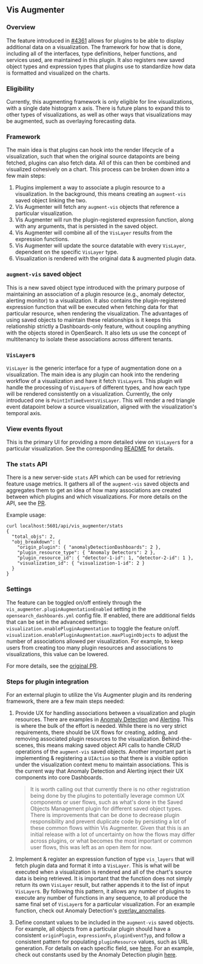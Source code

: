 ## Vis Augmenter

### Overview

The feature introduced in [#4361](https://github.com/opensearch-project/OpenSearch-Dashboards/pull/4361) allows for plugins to be able to display additional data on a visualization. The framework for how that is done, including all of the interfaces, type definitions, helper functions, and services used, are maintained in this plugin. It also registers new saved object types and expression types that plugins use to standardize how data is formatted and visualized on the charts.

### Eligibility

Currently, this augmenting framework is only eligible for line visualizations, with a single date histogram x axis. There is future plans to expand this to other types of visualizations, as well as other ways that visualizations may be augmented, such as overlaying forecasting data.

### Framework

The main idea is that plugins can hook into the render lifecycle of a visualization, such that when the original source datapoints are being fetched, plugins can also fetch data. All of this can then be combined and visualized cohesively on a chart. This process can be broken down into a few main steps:

1. Plugins implement a way to associate a plugin resource to a visualization. In the background, this means creating an `augment-vis` saved object linking the two.
2. Vis Augmenter will fetch any `augment-vis` objects that reference a particular visualization.
3. Vis Augmenter will run the plugin-registered expression function, along with any arguments, that is persisted in the saved object.
4. Vis Augmenter will combine all of the `VisLayer` results from the expression functions.
5. Vis Augmenter will update the source datatable with every `VisLayer`, dependent on the specific `VisLayer` type.
6. Visualization is rendered with the original data & augmented plugin data.

### `augment-vis` saved object

This is a new saved object type introduced with the primary purpose of maintaining an association of a plugin resource (e.g., anomaly detector, alerting monitor) to a visualization. It also contains the plugin-registered expression function that will be executed when fetching data for that particular resource, when rendering the visualization. The advantages of using saved objects to maintain these relationships is it keeps this relationship strictly a Dashboards-only feature, without coupling anything with the objects stored in OpenSearch. It also lets us use the concept of multitenancy to isolate these associations across different tenants.

### `VisLayer`s

`VisLayer` is the generic interface for a type of augmentation done on a visualization. The main idea is any plugin can hook into the rendering workflow of a visualization and have it fetch `VisLayer`s. This plugin will handle the processing of `VisLayer`s of different types, and how each type will be rendered consistently on a visualization. Currently, the only introduced one is `PointInTimeEventsVisLayer`. This will render a red triangle event datapoint below a source visualization, aligned with the visualization's temporal axis.

### View events flyout

This is the primary UI for providing a more detailed view on `VisLayer`s for a particular visualization. See the corresponding [README](src/plugins/vis_augmenter/public/view_events_flyout/README.md) for details.

### The `stats` API

There is a new server-side `stats` API which can be used for retrieving feature usage metrics. It gathers all of the `augment-vis` saved objects and aggregates them to get an idea of how many associations are created between which plugins and which visualizations. For more details on the API, see the [PR](https://github.com/opensearch-project/OpenSearch-Dashboards/pull/4006).

Example usage:

```
curl localhost:5601/api/vis_augmenter/stats
{
  "total_objs": 2,
  "obj_breakdown": {
    "origin_plugin": { "anomalyDetectionDashboards": 2 },
    "plugin_resource_type": { "Anomaly Detectors": 2 },
    "plugin_resource_id": { "detector-1-id": 1, "detector-2-id": 1 },
    "visualization_id": { "visualization-1-id": 2 }
  }
}
```

### Settings

The feature can be toggled on/off entirely through the `vis_augmenter.pluginAugmentationEnabled` setting in the `opensearch_dashboards.yml` config file. If enabled, there are additional fields that can be set in the advanced settings:
`visualization.enablePluginAugmentation` to toggle the feature on/off.
`visualization.enablePluginAugmentation.maxPluginObjects` to adjust the number of associations allowed per visualization. For example, to keep users from creating too many plugin resources and associations to visualizations, this value can be lowered.

For more details, see the [original PR](https://github.com/opensearch-project/OpenSearch-Dashboards/pull/3961).

### Steps for plugin integration

For an external plugin to utilize the Vis Augmenter plugin and its rendering framework, there are a few main steps needed:

1. Provide UX for handling associations between a visualization and plugin resources. There are examples in [Anomaly Detection](https://github.com/opensearch-project/anomaly-detection-dashboards-plugin/issues/400) and [Alerting](https://github.com/opensearch-project/alerting-dashboards-plugin/issues/457). This is where the bulk of the effort is needed. While there is no very strict requirements, there should be UX flows for creating, adding, and removing associated plugin resources to the visualization. Behind-the-scenes, this means making saved object API calls to handle CRUD operations of the `augment-vis` saved objects. Another important part is implementing & registering a `UIAction` so that there is a visible option under the visualization context menu to maintain associations. This is the current way that Anomaly Detection and Alerting inject their UX components into core Dashboards.

   > It is worth calling out that currently there is no other registration being done by the plugins to potentially leverage common UX components or user flows, such as what's done in the Saved Objects Management plugin for different saved object types. There is improvements that can be done to decrease plugin responsibility and prevent duplicate code by persisting a lot of these common flows within Vis Augmenter. Given that this is an initial release with a lot of uncertainty on how the flows may differ across plugins, or what becomes the most important or common user flows, this was left as an open item for now.

2. Implement & register an expression function of type `vis_layers` that will fetch plugin data and format it into a `VisLayer`. This is what will be executed when a visualization is rendered and all of the chart's source data is being retrieved. It is important that the function does not simply return its own `VisLayer` result, but rather appends it to the list of input `VisLayer`s. By following this pattern, it allows any number of plugins to execute any number of functions in any sequence, to all produce the same final set of `VisLayer`s for a particular visualization. For an example function, check out Anomaly Detection's [overlay_anomalies](https://github.com/opensearch-project/anomaly-detection-dashboards-plugin/blob/main/public/expressions/overlay_anomalies.ts).

3. Define constant values to be included in the `augment-vis` saved objects. For example, all objects from a particular plugin should have a consistent `originPlugin`, `expressionFn`, `pluginEventTyp`, and follow a consistent pattern for populating `pluginResource` values, such as URL generation. For details on each specific field, see [here](https://github.com/opensearch-project/OpenSearch-Dashboards/blob/main/src/plugins/vis_augmenter/public/types.ts). For an example, check out constants used by the Anomaly Detection plugin [here](https://github.com/opensearch-project/anomaly-detection-dashboards-plugin/blob/main/public/expressions/constants.ts).

